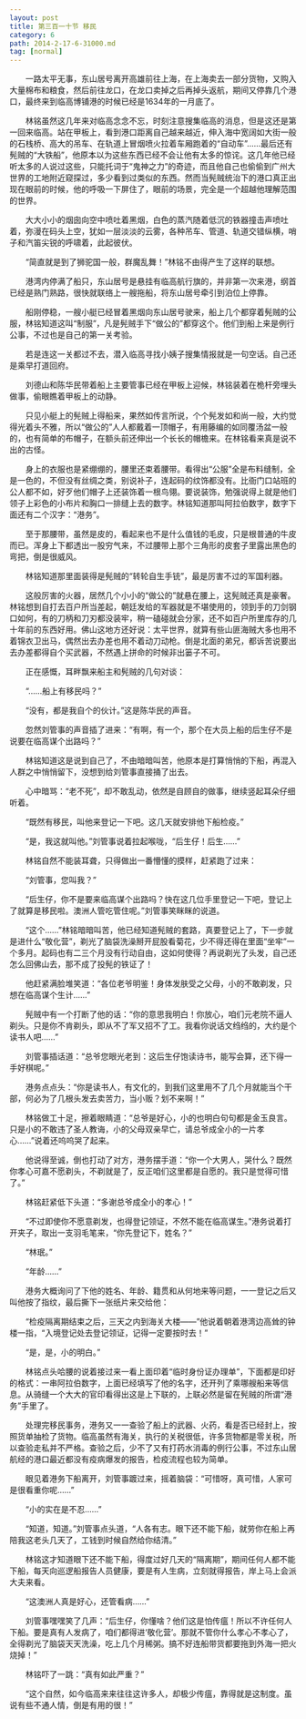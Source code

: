 ```yaml
---
layout: post
title: 第三百一十节 移民
category: 6
path: 2014-2-17-6-31000.md
tag: [normal]
---
```


　　一路太平无事，东山居号离开高雄前往上海，在上海卖去一部分货物，又购入大量棉布和粮食，然后前往龙口，在龙口卖掉之后再掉头返航，期间又停靠几个港口，最终来到临高博铺港的时候已经是1634年的一月底了。

　　林铭虽然这几年来对临高念念不忘，时刻注意搜集临高的消息，但是这还是第一回来临高。站在甲板上，看到港口距离自己越来越近，伸入海中宽阔如大街一般的石栈桥、高大的吊车、在轨道上冒烟喷火拉着车厢跑着的“自动车”……最后还有髡贼的“大铁船”，他原本以为这些东西已经不会让他有太多的惊诧。这几年他已经听太多的人说过这些，只能托词于“鬼神之力”的奇迹，而且他自己也偷偷到广州大世界的工地附近窥探过，多少看到过类似的东西。然而当髡贼统治下的港口真正出现在眼前的时候，他的呼吸一下屏住了，眼前的场景，完全是一个超越他理解范围的世界。

　　大大小小的烟囱向空中喷吐着黑烟，白色的蒸汽随着低沉的铁器撞击声喷吐着，弥漫在码头上空，犹如一层淡淡的云雾，各种吊车、管道、轨道交错纵横，哨子和汽笛尖锐的呼啸着，此起彼伏。

　　“简直就是到了狮驼国一般，群魔乱舞！”林铭不由得产生了这样的联想。

　　港湾内停满了船只，东山居号是悬挂有临高航行旗的，并非第一次来港，纲首已经是熟门熟路，很快就联络上一艘拖船，将东山居号牵引到泊位上停靠。

　　船刚停稳，一艘小艇已经冒着黑烟向东山居号驶来，船上几个都穿着髡贼的公服，林铭知道这叫“制服”，凡是髡贼手下“做公的”都穿这个。他们到船上来是例行公事，不过也是自己的第一关考验。

　　若是连这一关都过不去，潜入临高寻找小姨子搜集情报就是一句空话。自己还是乘早打道回府。

　　刘德山和陈华民带着船上主要管事已经在甲板上迎候，林铭装着在桅杆旁埋头做事，偷眼瞧着甲板上的动静。

　　只见小艇上的髡贼上得船来，果然如传言所说，个个髡发如和尚一般，大约觉得光着头不雅，所以“做公的”人人都戴着一顶帽子，有用藤编的如同覆汤盆一般的，也有简单的布帽子，在额头前还伸出一个长长的帽檐来。在林铭看来真是说不出的古怪。

　　身上的衣服也是紧绷绷的，腰里还束着腰带。看得出“公服”全是布料缝制，全是一色的，不但没有丝绸之类，别说补子，连起码的纹饰都没有。比衙门口站班的公人都不如，好歹他们帽子上还装饰着一根鸟翎。要说装饰，勉强说得上就是他们领子上彩色的小布片和胸口一排缝上去的数字。林铭知道那叫阿拉伯数字，数字下面还有二个汉字：“港务”。

　　至于那腰带，虽然是皮的，看起来也不是什么值钱的毛皮，只是根普通的牛皮而已。浑身上下都透出一股穷气来，不过腰带上那个三角形的皮套子里露出黑色的弯把，倒是很威风。

　　林铭知道那里面装得是髡贼的“转轮自生手铳”，最是厉害不过的军国利器。

　　这般厉害的火器，居然几个小小的“做公的”就悬在腰上，这髡贼还真是豪奢。林铭想到自打去百户所当差起，朝廷发给的军器就是不堪使用的，领到手的刀剑钢口如何，有的刀柄和刀刃都没装牢，稍一磕碰就会分家，还不如百户所里库存的几十年前的东西好用。佛山这地方还好说：太平世界，就算有些山匪海贼大多也用不着锦衣卫出马，偶然出去办差也用不着动刀动枪。倒是北面的弟兄，都诉苦说要出去办差都得自个买武器，不然遇上拼命的时候非出篓子不可。

　　正在感慨，耳畔飘来船主和髡贼的几句对谈：

　　“……船上有移民吗？”

　　“没有，都是我自个的伙计。”这是陈华民的声音。

　　忽然刘管事的声音插了进来：“有啊，有一个，那个在大员上船的后生仔不是说要在临高谋个出路吗？”

　　林铭知道这是说到自己了，不由暗暗叫苦，他原本是打算悄悄的下船，再混入人群之中悄悄留下，没想到给刘管事直接捅了出去。

　　心中暗骂：“老不死”，却不敢乱动，依然是自顾自的做事，继续竖起耳朵仔细听着。

　　“既然有移民，叫他来登记一下吧。这几天就安排他下船检疫。”

　　“是，我这就叫他。”刘管事说着拉起喉咙，“后生仔！后生……”

　　林铭自然不能装耳聋，只得做出一番懵懂的摸样，赶紧跑了过来：

　　“刘管事，您叫我？”

　　“后生仔，你不是要来临高谋个出路吗？快在这几位手里登记一下吧，登记上了就算是移民啦。澳洲人管吃管住呢。”刘管事笑眯眯的说道。

　　“这个……”林铭暗暗叫苦，他已经知道髡贼的套路，真要登记上了，下一步就是进什么“敬化营”，剃光了脑袋洗澡掰开屁股看菊花，少不得还得在里面“坐牢”一个多月。起码也有二三个月没有行动自由，这如何使得？再说剃光了头发，自己还怎么回佛山去，那不成了投髡的铁证了！

　　他赶紧满脸堆笑道：“各位老爷明鉴！身体发肤受之父母，小的不敢剃发，只想在临高谋个生计……”

　　髡贼中有一个打断了他的话：“你的意思我明白！你放心，咱们元老院不逼人剃头。只是你不肯剃头，即从不了军又招不了工。我看你说话文绉绉的，大约是个读书人吧……”

　　刘管事插话道：“总爷您眼光老到：这后生仔饱读诗书，能写会算，还下得一手好棋呢。”

　　港务点点头：“你是读书人，有文化的，到我们这里用不了几个月就能当个干部，何必为了几根头发去卖苦力，当小贩？划不来啊！”

　　林铭做工十足，擦着眼睛道：“总爷是好心，小的也明白句句都是金玉良言。只是小的不敢违了圣人教诲，小的父母双亲早亡，请总爷成全小的一片孝心……”说着还呜呜哭了起来。

　　他说得至诚，倒也打动了对方，港务摆手道：“你一个大男人，哭什么？既然你孝心可嘉不愿剃头，不剃就是了，反正咱们这里都是自愿的。我只是觉得可惜了。”

　　林铭赶紧低下头道：“多谢总爷成全小的孝心！”

　　“不过即使你不愿意剃发，也得登记领证，不然不能在临高谋生。”港务说着打开夹子，取出一支羽毛笔来，“你先登记下，姓名？”

　　“林珉。”

　　“年龄……”

　　港务大概询问了下他的姓名、年龄、籍贯和从何地来等问题，一一登记之后又叫他按了指纹，最后撕下一张纸片来交给他：

　　“检疫隔离期结束之后，三天之内到海关大楼——”他说着朝着港湾边高耸的钟楼一指，“入境登记处去登记领证，记得一定要按时去！”

　　“是，是，小的明白。”

　　林铭点头哈腰的说着接过来一看上面印着“临时身份证办理单”，下面都是印好的格式：一串阿拉伯数字，上面已经填写了他的名字，还开列了乘哪艘船来等信息。从骑缝一个大大的官印看得出这是上下联的，上联必然是留在髡贼的所谓“港务”手里了。

　　处理完移民事务，港务又一一查验了船上的武器、火药，看是否已经封上，按照货单抽检了货物。临高虽然有海关，执行的关税很低，许多货物都是零关税，所以查验走私并不严格。查验之后，少不了又有打药水消毒的例行公事，不过东山居航经的港口最近都没有疫病爆发的报告，检疫流程也较为简单。

　　眼见着港务下船离开，刘管事踱过来，摇着脑袋：“可惜呀，真可惜，人家可是很看重你呢……”

　　“小的实在是不忍……”

　　“知道，知道。”刘管事点头道，“人各有志。眼下还不能下船，就劳你在船上再陪我这老头几天了，工钱到时候自然给你结清。”

　　林铭这才知道眼下还不能下船，得度过好几天的“隔离期”，期间任何人都不能下船，每天向巡逻船报告人员健康，要是有人生病，立刻就得报告，岸上马上会派大夫来看。

　　“这澳洲人真是好心，还管看病……”

　　刘管事嘿嘿笑了几声：“后生仔，你懂啥？他们这是怕传瘟！所以不许任何人下船。要是真有人发病了，咱们都得进‘敬化营’。那就不管你什么孝心不孝心了，全得剃光了脑袋天天洗澡，吃上几个月稀粥。搞不好连船带货都要拖到外海一把火烧掉！”

　　林铭吓了一跳：“真有如此严重？”

　　“这个自然，如今临高来来往往这许多人，却极少传瘟，靠得就是这制度。虽说有些不通人情，倒是有用的很！”
